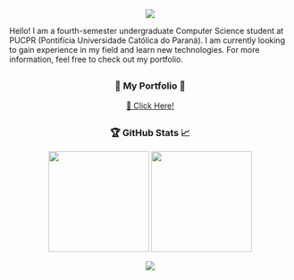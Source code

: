 <div align="center">
  <img src="https://capsule-render.vercel.app/api?type=venom&height=300&color=gradient&text=Welcome&textBg=false&fontColor=FFFFFF" >
</div>

<p>Hello! I am a fourth-semester undergraduate Computer Science student at PUCPR (Pontifícia Universidade Católica do Paraná). I am currently looking to gain experience in my field and learn new technologies. For more information, feel free to check out my portfolio.</p>

##

<div align="center">

<h3>📂 My Portfolio 📂</h3>

<a href="https://portfolio-gregorykeune.netlify.app/" target="_blank" rel="nofollow">
  🔗 Click Here!
</a>

##

<h3 align=center>🏆 GitHub Stats 📈</h3>

<div align="center">
  <p align="center">
    <img height="180px" src="https://github-readme-stats.vercel.app/api/top-langs/?username=gregorykeune&layout=compact&theme=dark&title_color=FFC20E&text_color=27C5FF&bg_color=000000&border_radius=3&border_color=FFC20E&cache_seconds=60" />
    <img height="180px" src="https://github-readme-stats.vercel.app/api?username=gregorykeune&count_private=true&show_icons=true&theme=dark&cache_seconds=30&title_color=FFC20E&text_color=27C5FF&bg_color=000000&border_radius=3&border_color=FFC20E&icon_color=FFC20E" />
  </p>
  <img src="https://github-profile-trophy.vercel.app/?username=gregorykeune&theme=buddhism&no-frame=false&no-bg=false&margin-w=4" />
</div>

